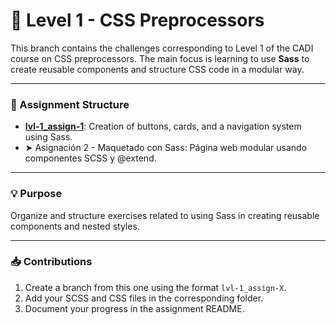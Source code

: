 # 🚀 Level 1 - CSS Preprocessors

This branch contains the challenges corresponding to Level 1 of the CADI course on CSS preprocessors. The main focus is learning to use **Sass** to create reusable components and structure CSS code in a modular way.

---

### 📂 Assignment Structure
- [**lvl-1_assign-1**](https://github.com/OSC4R-445/css-preprocessors-Cadif1/blob/lvl-1_assign-1/README.en.md): Creation of buttons, cards, and a navigation system using Sass.
- ➤ Asignación 2 - Maquetado con Sass: Página web modular usando componentes SCSS y @extend.

---

### 💡 Purpose
Organize and structure exercises related to using Sass in creating reusable components and nested styles.

---

### 📥 Contributions
1. Create a branch from this one using the format `lvl-1_assign-X`.
2. Add your SCSS and CSS files in the corresponding folder.
3. Document your progress in the assignment README.
